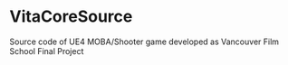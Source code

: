 # VitaCoreSource
Source code of UE4 MOBA/Shooter game developed as Vancouver Film School Final Project

